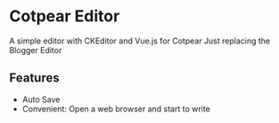 # Cotpear Editor
A simple editor with CKEditor and Vue.js for Cotpear
Just replacing the Blogger Editor

## Features
  - Auto Save
  - Convenient: Open a web browser and start to write
